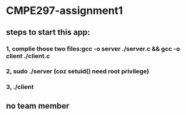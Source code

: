 # CMPE297-assignment1

## steps to start this app:
### 1, complie those two files:gcc -o server ./server.c && gcc -o client ./client.c
### 2, sudo ./server (coz setuid() need root privilege)
### 3, ./client

## no team member
